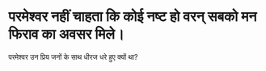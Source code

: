 # परमेश्वर नहीं चाहता कि कोई नष्ट हो वरन् सबको मन फिराव का अवसर मिले।
परमेश्वर उन प्रिय जनों के साथ धीरज धरे हुए क्यों था?

